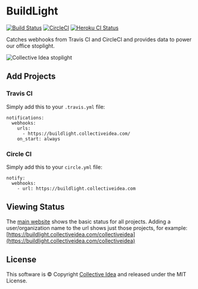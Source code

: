 # BuildLight

[![Build Status](https://travis-ci.org/collectiveidea/buildlight.svg?branch=master)](https://travis-ci.org/collectiveidea/buildlight) [![CircleCI](https://circleci.com/gh/collectiveidea/buildlight.svg?style=shield)](https://circleci.com/gh/collectiveidea/buildlight) [![Heroku CI Status](https://ci-badges.herokuapp.com/pipelines/6017a3bc-5059-4539-b691-d76eceaf5e12/master.svg)](https://dashboard.heroku.com/pipelines/6017a3bc-5059-4539-b691-d76eceaf5e12/tests)

Catches webhooks from Travis CI and CircleCI and provides data to power our office stoplight.

![Collective Idea stoplight](https://buildlight.collectiveidea.com/collectiveidea.gif)

## Add Projects

### Travis CI

Simply add this to your `.travis.yml` file:

```
notifications:
  webhooks:
    urls:
      - https://buildlight.collectiveidea.com/
    on_start: always
```

### Circle CI

Simply add this to your `circle.yml` file:

```
notify:
  webhooks:
    - url: https://buildlight.collectiveidea.com
```

## Viewing Status

The [main website](https://buildlight.collectiveidea.com/) shows the basic status for all projects. Adding a user/organization name to the url shows just those projects, for example: [https://buildlight.collectiveidea.com/collectiveidea](https://buildlight.collectiveidea.com/collectiveidea)

## License

This software is © Copyright [Collective Idea](http://collectiveidea.com) and released under the MIT License.
